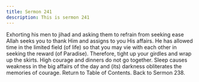 ```yaml
---
title: Sermon 241
description: This is sermon 241
---
```


Exhorting his men to jihad and asking them to refrain from seeking
ease
Allah seeks you to thank Him and assigns to you His affairs. He has allowed time in the
limited field (of life) so that you may vie with each other in seeking the reward (of Paradise).
Therefore, tight up your girdles and wrap up the skirts. High courage and dinners do not go
together. Sleep causes weakness in the big affairs of the day and (its) darkness obliterates the
memories of courage.
Return to Table of Contents.
Back to Sermon 238.